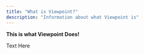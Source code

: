 ```yaml
---
title: "What is Viewpoint?"
description: "Information about what Viewpoint is"
---
```


**This is what Viewpoint Does!**

Text Here
